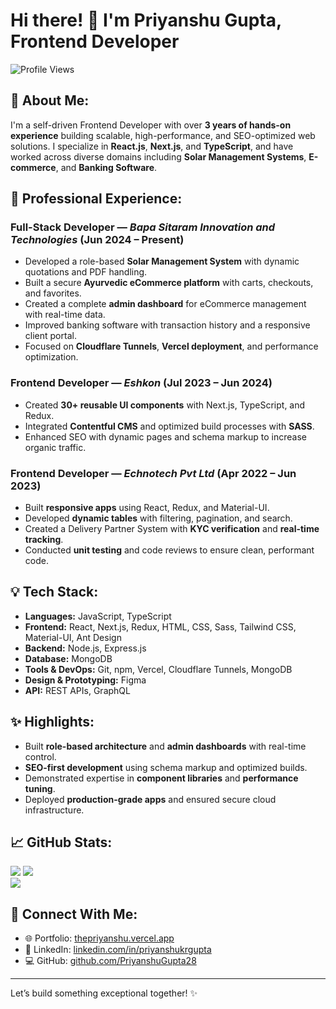 # Hi there! 👋 I'm Priyanshu Gupta, Frontend Developer

![Profile Views](https://komarev.com/ghpvc/?username=PriyanshuGupta28\&color=brightgreen)

## 🚀 About Me:

I'm a self-driven Frontend Developer with over **3 years of hands-on experience** building scalable, high-performance, and SEO-optimized web solutions. I specialize in **React.js**, **Next.js**, and **TypeScript**, and have worked across diverse domains including **Solar Management Systems**, **E-commerce**, and **Banking Software**.

## 💼 Professional Experience:

### Full-Stack Developer — *Bapa Sitaram Innovation and Technologies* (Jun 2024 – Present)

* Developed a role-based **Solar Management System** with dynamic quotations and PDF handling.
* Built a secure **Ayurvedic eCommerce platform** with carts, checkouts, and favorites.
* Created a complete **admin dashboard** for eCommerce management with real-time data.
* Improved banking software with transaction history and a responsive client portal.
* Focused on **Cloudflare Tunnels**, **Vercel deployment**, and performance optimization.

### Frontend Developer — *Eshkon* (Jul 2023 – Jun 2024)

* Created **30+ reusable UI components** with Next.js, TypeScript, and Redux.
* Integrated **Contentful CMS** and optimized build processes with **SASS**.
* Enhanced SEO with dynamic pages and schema markup to increase organic traffic.

### Frontend Developer — *Echnotech Pvt Ltd* (Apr 2022 – Jun 2023)

* Built **responsive apps** using React, Redux, and Material-UI.
* Developed **dynamic tables** with filtering, pagination, and search.
* Created a Delivery Partner System with **KYC verification** and **real-time tracking**.
* Conducted **unit testing** and code reviews to ensure clean, performant code.

## 💡 Tech Stack:

* **Languages:** JavaScript, TypeScript
* **Frontend:** React, Next.js, Redux, HTML, CSS, Sass, Tailwind CSS, Material-UI, Ant Design
* **Backend:** Node.js, Express.js
* **Database:** MongoDB
* **Tools & DevOps:** Git, npm, Vercel, Cloudflare Tunnels, MongoDB 
* **Design & Prototyping:** Figma
* **API:** REST APIs, GraphQL

## ✨ Highlights:

* Built **role-based architecture** and **admin dashboards** with real-time control.
* **SEO-first development** using schema markup and optimized builds.
* Demonstrated expertise in **component libraries** and **performance tuning**.
* Deployed **production-grade apps** and ensured secure cloud infrastructure.

## 📈 GitHub Stats:

![](https://github-readme-stats.vercel.app/api?username=PriyanshuGupta28&theme=dark&hide_border=false&include_all_commits=false&count_private=false)
![](https://nirzak-streak-stats.vercel.app/?user=PriyanshuGupta28&theme=dark&hide_border=false)<br/>
![](https://github-readme-stats.vercel.app/api/top-langs/?username=PriyanshuGupta28&theme=dark&hide_border=false&include_all_commits=false&count_private=false&layout=compact)



## 👤 Connect With Me:

* 🌐 Portfolio: [thepriyanshu.vercel.app](https://thepriyanshu.vercel.app)
* 💼 LinkedIn: [linkedin.com/in/priyanshukrgupta](https://linkedin.com/in/priyanshukrgupta)
* 💻 GitHub: [github.com/PriyanshuGupta28](https://github.com/PriyanshuGupta28)

---

Let’s build something exceptional together! ✨
